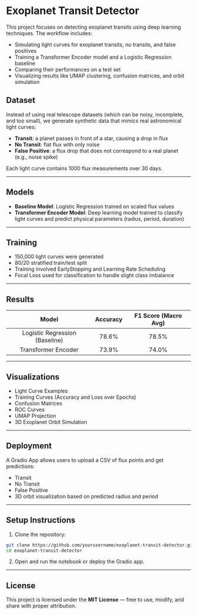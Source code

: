 
# Exoplanet Transit Detector

This project focuses on detecting exoplanet transits using deep learning techniques. The workflow includes:
- Simulating light curves for exoplanet transits, no transits, and false positives
- Training a Transformer Encoder model and a Logistic Regression baseline
- Comparing their performances on a test set
- Visualizing results like UMAP clustering, confusion matrices, and orbit simulation

## Dataset
Instead of using real telescope datasets (which can be noisy, incomplete, and too small), we generate synthetic data that mimics real astronomical light curves:
- **Transit**: a planet passes in front of a star, causing a drop in flux
- **No Transit**: flat flux with only noise
- **False Positive**: a flux drop that does not correspond to a real planet (e.g., noise spike)

Each light curve contains 1000 flux measurements over 30 days.

---

## Models
- **Baseline Model**: Logistic Regression trained on scaled flux values
- **Transformer Encoder Model**: Deep learning model trained to classify light curves and predict physical parameters (radius, period, duration)

---

## Training
- 150,000 light curves were generated
- 80/20 stratified train/test split
- Training involved EarlyStopping and Learning Rate Scheduling
- Focal Loss used for classification to handle slight class imbalance

---

## Results
| Model | Accuracy | F1 Score (Macro Avg) |
|:-----:|:--------:|:--------------------:|
| Logistic Regression (Baseline) | 78.6% | 78.5% |
| Transformer Encoder | 73.9% | 74.0% |

---

## Visualizations
- Light Curve Examples
- Training Curves (Accuracy and Loss over Epochs)
- Confusion Matrices
- ROC Curves
- UMAP Projection
- 3D Exoplanet Orbit Simulation

---

## Deployment
A Gradio App allows users to upload a CSV of flux points and get predictions:
- Transit
- No Transit
- False Positive
- 3D orbit visualization based on predicted radius and period

---

## Setup Instructions

1. Clone the repository:
```bash
git clone https://github.com/yourusername/exoplanet-transit-detector.git
cd exoplanet-transit-detector
```

2. Open and run the notebook or deploy the Gradio app.

---

## License
This project is licensed under the **MIT License** — free to use, modify, and share with proper attribution.
